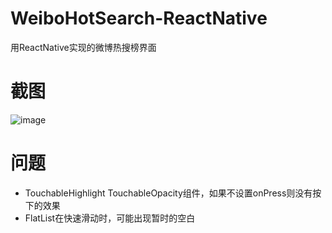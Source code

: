 # WeiboHotSearch-ReactNative
用ReactNative实现的微博热搜榜界面

# 截图
![image](https://github.com/yubo725/WeiboHotSearch-ReactNative/blob/master/screenshot/screenshot.jpg)

# 问题
* TouchableHighlight TouchableOpacity组件，如果不设置onPress则没有按下的效果
* FlatList在快速滑动时，可能出现暂时的空白
